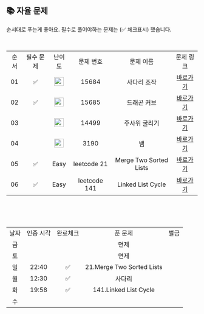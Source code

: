 
## 📚 자율 문제

순서대로 푸는게 좋아요.
필수로 풀어야하는 문제는 (✅ 체크표시) 했습니다.

<br/>
<table>
  <tr>
    <td align="center">순서</td>
    <td align="center">필수 문제</td>
    <td align="center">난이도</td>
    <td align="center">문제 번호</td>
    <td align="center">문제 이름</td>
    <td align="center">문제 링크</td>
  </tr>
     <tr>
    <td align="center">01</td>
    <td align="center">✅</td>
    <td align="center"><img height="23px" width="25px" src="https://d2gd6pc034wcta.cloudfront.net/tier/13.svg"></td>
    <td align="center">15684</td>
    <td align="center">사다리 조작</td>
    <td align="center"><a href="https://www.acmicpc.net/problem/15684">바로가기</a></td>
  </tr>
  <tr>
    <td align="center">02</td>
    <td align="center">✅</td>
    <td align="center"><img height="23px" width="25px" src="https://d2gd6pc034wcta.cloudfront.net/tier/13.svg"></td>
    <td align="center">15685</td>
    <td align="center">드래곤 커브</td>
    <td align="center"><a href="https://www.acmicpc.net/problem/15685">바로가기</a></td>
  </tr>
   <tr>
    <td align="center">03</td>
    <td align="center"></td>
    <td align="center"><img height="23px" width="25px" src="https://d2gd6pc034wcta.cloudfront.net/tier/12.svg"></td>
    <td align="center">14499</td>
    <td align="center">주사위 굴리기</td>
    <td align="center"><a href="https://www.acmicpc.net/problem/14499">바로가기</a></td>
  </tr>
     <tr>
    <td align="center">04</td>
    <td align="center"></td>
    <td align="center"><img height="23px" width="25px" src="https://d2gd6pc034wcta.cloudfront.net/tier/12.svg"></td>
    <td align="center">3190</td>
    <td align="center">뱀</td>
    <td align="center"><a href="https://www.acmicpc.net/problem/3190">바로가기</a></td>
  </tr>
   <tr>
    <td align="center">05</td>
    <td align="center">✅</td>
    <td align="center">Easy</td>
    <td align="center">leetcode 21</td>
    <td align="center">Merge Two Sorted Lists</td>
    <td align="center"><a href="https://leetcode.com/problems/merge-two-sorted-lists">바로가기</a></td>
  </tr>
    <tr>
    <td align="center">06</td>
    <td align="center">✅</td>
    <td align="center">Easy</td>
    <td align="center">leetcode 141</td>
    <td align="center">Linked List Cycle</td>
    <td align="center"><a href="https://leetcode.com/problems/linked-list-cycle">바로가기</a></td>
  </tr>
</table>
<br/><br/>


<br>

<table>
  <tr>
    <td align="center">날짜</td>
    <td align="center">인증 시각</td>
    <td align="center">완료체크</td>
    <td align="center">푼 문제</td>
    <td align="center">벌금</td>
  </tr>
    <tr>
    <td align="center">금</td>
    <td align="center"></td>
    <td align="center"></td>
    <td align="center">면제</td>
    <td align="center"></td>
  </tr>
  <tr>
    <td align="center">토</td>
    <td align="center"></td>
    <td align="center"></td>
    <td align="center">면제</td>
    <td align="center"></td>
  </tr>
  <tr>
    <td align="center">일</td>
    <td align="center">22:40</td>
    <td align="center">✅</td>
    <td align="center">21.Merge Two Sorted Lists</td>
    <td align="center"></td>
  </tr>
  <tr>
    <td align="center">월</td>
    <td align="center">12:30</td>
    <td align="center">✅</td>
    <td align="center">사다리</td>
    <td align="center"></td>
  </tr>
  <tr>
    <td align="center">화</td>
    <td align="center">19:58</td>
    <td align="center">✅</td>
    <td align="center">141.Linked List Cycle</td>
    <td align="center"></td>
  </tr>
   <tr>
    <td align="center">수</td>
    <td align="center"></td>
    <td align="center"></td>
    <td align="center"></td>
    <td align="center"></td>
  </tr>
</table>
